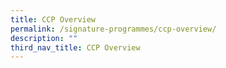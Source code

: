 ```yaml
---
title: CCP Overview
permalink: /signature-programmes/ccp-overview/
description: ""
third_nav_title: CCP Overview
---
```

